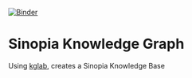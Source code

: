 [![Binder](https://mybinder.org/badge_logo.svg)](https://mybinder.org/v2/gh/ld4p/sinopia_kb/HEAD)

# Sinopia Knowledge Graph
Using [kglab](https://github.com/DerwenAI/kglab/), creates a Sinopia Knowledge Base
